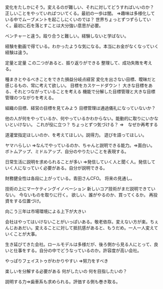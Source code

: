 変化をたしかにそう。変えるのが難しい、それに対してどうすればいいのか？
正しいことをやっていればついてくる。最初の一歩は闇。
⇒趣味は多様化している中でムーブメントを起こしにくいのでは？
世界ちょっとずつずらしていく。最初に石を落とすことは大分強い意思が必要。

ベンチャーと違う。殴り合うと難しい。経験しないと学ばない。

経験を動画で得ている。わかったような気になる。本当にお金がなくなっていく経験は違う。

定量と定量
この二つがあると、振り返りができる
整理して、成功失敗を考える。


種まきとやるべきことをできた損益分岐点経営
変化を出さない目標、曖昧だと感じるもの、常に考えて欲しい。
目標をカスケードダウン！
大きな目標をある、それとつながっていることを考える
機能で分解した目標管理と大きな目標管理のつながりを考える。

組織の目標、経営の目標を見てみよう
目標管理は通過儀礼になっていないか？

他の人が何をやっているか、何やっているかわからない。能動的に取りにいかないといけない。
これが役に立つ？
ちょっとずつ気づける？
⇒　なぜか再考する

道灌堂指定ほしいのか、を考えてほしい。説得力。
遊びを語ってほしい。

ヤマハらしい
⇒なんでやっているのか、ちゃんと説明できる能力。⇒面白い。
ボトムアップ、ミドルアップ、自分のやりたいことを表現する。

日常生活に説明を求められることが多い
⇒発信していく人と聞く人。発信していく人になっていく必要がある。自分が説明できる。

財務健全性は各段に上がっている。青田さんCFO。
将来の見通し。

技術の上にマーケティングイノベーション
新しいコア技術がまだ説明できていない。
今ないものを取りに行く。
欲しい、誰がやるのか、買ってくるか。
再投資をする位置づけ。

向こう三年は市場環境による上下が大きい

会社はやってはいけないことがいっぱいある。敬老依存。変えない方が楽。ちぇんじおあだい。変えることに対して抵抗感があると、もうだめ。一人一人変えていくことが大事。

生き延びてきた会社。ロールモデルは多様だが、後ろ側から見る人にとって、良いと仕事をする。自分の中でどうなっているのか。許容度が高い会社。

やっぱりフェイストゥがわかりやすい
⇒努力をすべき

楽しいを分解する必要がある
何がしたいの
何を目指したいの？

説明する力⇒歯車系も求められる。評価する側も巻き取る。